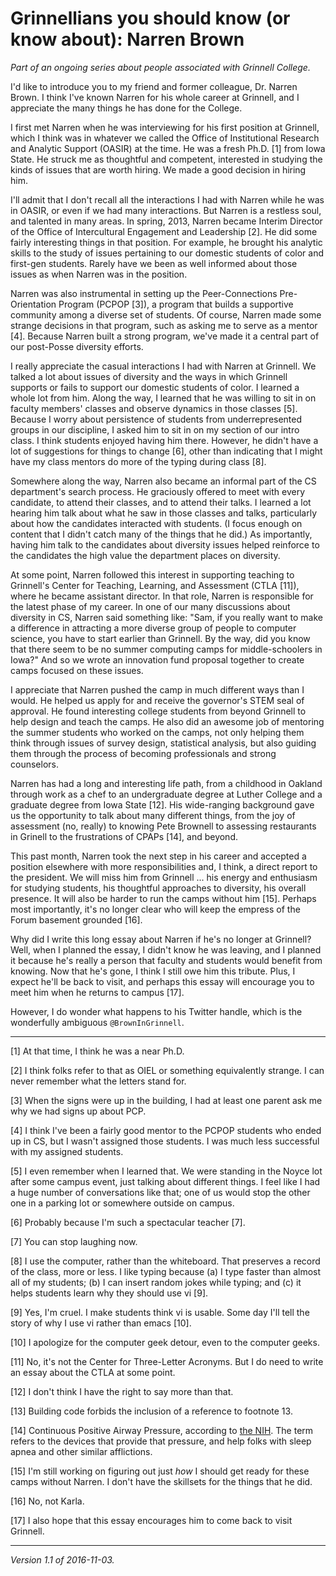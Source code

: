 Grinnellians you should know (or know about): Narren Brown
==========================================================

*Part of an ongoing series about people associated with Grinnell College.*

I'd like to introduce you to my friend and former colleague, Dr.
Narren Brown.  I think I've known Narren for his whole career at
Grinnell, and I appreciate the many things he has done for the College.

I first met Narren when he was interviewing for his first position
at Grinnell, which I think was in whatever we called the Office of
Institutional Research and Analytic Support (OASIR) at the time.
He was a fresh Ph.D. [1] from Iowa State.  He struck
me as thoughtful and competent, interested in studying the kinds
of issues that are worth hiring.  We made a good decision in hiring
him.

I'll admit that I don't recall all the interactions I had with
Narren while he was in OASIR, or even if we had many interactions.
But Narren is a restless soul, and talented in many areas.  In
spring, 2013, Narren became Interim Director of the Office of
Intercultural Engagement and Leadership [2].  He did some fairly
interesting things in that position.  For example, he brought his
analytic skills to the study of issues pertaining to our domestic
students of color and first-gen students.  Rarely have we been as
well informed about those issues as when Narren was in the position.

Narren was also instrumental in setting up the Peer-Connections
Pre-Orientation Program (PCPOP [3]), a program that builds a supportive
community among a diverse set of students.  Of course, Narren made some
strange decisions in that program, such as asking me to serve as a mentor
[4].  Because Narren built a strong program, we've made it a central
part of our post-Posse diversity efforts.

I really appreciate the casual interactions I had with Narren at
Grinnell.  We talked a lot about issues of diversity and the ways
in which Grinnell supports or fails to support our domestic students
of color.  I learned a whole lot from him.  Along the way, I learned that
he was willing to sit in on faculty members' classes and observe dynamics
in those classes [5].  Because I worry about persistence of students from
underrepresented groups in our discipline, I asked him to sit in on my
section of our intro class.  I think students enjoyed having him there.
However, he didn't have a lot of suggestions for things to change [6],
other than indicating that I might have my class mentors do more of the
typing during class [8].

Somewhere along the way, Narren also became an informal part of the
CS department's search process.  He graciously offered to meet with
every candidate, to attend their classes, and to attend their talks.
I learned a lot hearing him talk about what he saw in those classes
and talks, particularly about how the candidates interacted with
students.  (I focus enough on content that I didn't catch many of
the things that he did.)  As importantly, having him talk to the
candidates about diversity issues helped reinforce to the candidates
the high value the department places on diversity.

At some point, Narren followed this interest in supporting teaching to
Grinnell's Center for Teaching, Learning, and Assessment (CTLA [11]),
where he became assistant director.  In that role, Narren is
responsible for the latest phase of my career.  In one of our many
discussions about diversity in CS, Narren said something like: "Sam,
if you really want to make a difference in attracting a more diverse
group of people to computer science, you have to start earlier than
Grinnell.  By the way, did you know that there seem to be no summer
computing camps for middle-schoolers in Iowa?"  And so we wrote an
innovation fund proposal together to create camps focused on these
issues.

I appreciate that Narren pushed the camp in much different ways than
I would.  He helped us apply for and receive the governor's STEM seal of
approval.  He found interesting college students from beyond Grinnell to
help design and teach the camps.  He also did an awesome job of mentoring
the summer students who worked on the camps, not only helping them think
through issues of survey design, statistical analysis, but also guiding
them through the process of becoming professionals and strong counselors.

Narren has had a long and interesting life path, from a childhood in
Oakland through work as a chef to an undergraduate degree at Luther
College and a graduate degree from Iowa State [12].  His wide-ranging
background gave us the opportunity to talk about many different things,
from the joy of assessment (no, really) to knowing Pete Brownell to
assessing restaurants in Grinell to the frustrations of CPAPs [14],
and beyond.

This past month, Narren took the next step in his career and accepted
a position elsewhere with more responsibilities and, I think, a direct
report to the president.  We will miss him from Grinnell ... his energy
and enthusiasm for studying students, his thoughtful approaches to
diversity, his overall presence.  It will also be harder to run the
camps without him [15].  Perhaps most importantly, it's no longer clear
who will keep the empress of the Forum basement grounded [16].

Why did I write this long essay about Narren if he's no longer at Grinnell?
Well, when I planned the essay, I didn't know he was leaving, and
I planned it because he's really a person that faculty and students
would benefit from knowing.  Now that he's gone, I think I still owe
him this tribute.  Plus, I expect he'll be back to visit, and perhaps
this essay will encourage you to meet him when he returns to campus [17].

However, I do wonder what happens to his Twitter handle, which is the
wonderfully ambiguous `@BrownInGrinnell`.

---

[1] At that time, I think he was a near Ph.D.

[2] I think folks refer to that as OIEL or something equivalently strange.
I can never remember what the letters stand for.

[3] When the signs were up in the building, I had at least one parent ask
me why we had signs up about PCP.

[4] I think I've been a fairly good mentor to the PCPOP students who
ended up in CS, but I wasn't assigned those students.  I was much less
successful with my assigned students.

[5] I even remember when I learned that.  We were standing in the Noyce
lot after some campus event, just talking about different things.  I feel
like I had a huge number of conversations like that; one of us would stop
the other one in a parking lot or somewhere outside on campus.

[6] Probably because I'm such a spectacular teacher [7].

[7] You can stop laughing now.

[8] I use the computer, rather than the whiteboard.  That preserves
a record of the class, more or less.  I like typing because (a) I
type faster than almost all of my students; (b) I can insert random
jokes while typing; and (c) it helps students learn why they should use
vi [9].

[9] Yes, I'm cruel.  I make students think vi is usable.  Some day I'll
tell the story of why I use vi rather than emacs [10].

[10] I apologize for the computer geek detour, even to the computer geeks.

[11] No, it's not the Center for Three-Letter Acronyms.  But I do need
to write an essay about the CTLA at some point.

[12] I don't think I have the right to say more than that.  

[13] Building code forbids the inclusion of a reference to footnote 13.

[14] Continuous Positive Airway Pressure, according to [the NIH](https://www.nhlbi.nih.gov/health/health-topics/topics/cpap).  The term refers to the devices
that provide that pressure, and help folks with sleep apnea and other
similar afflictions.

[15] I'm still working on figuring out just *how* I should get ready
for these camps without Narren.  I don't have the skillsets for the
things that he did.

[16] No, not Karla.

[17] I also hope that this essay encourages him to come back to visit
Grinnell.

---

*Version 1.1 of 2016-11-03.*
